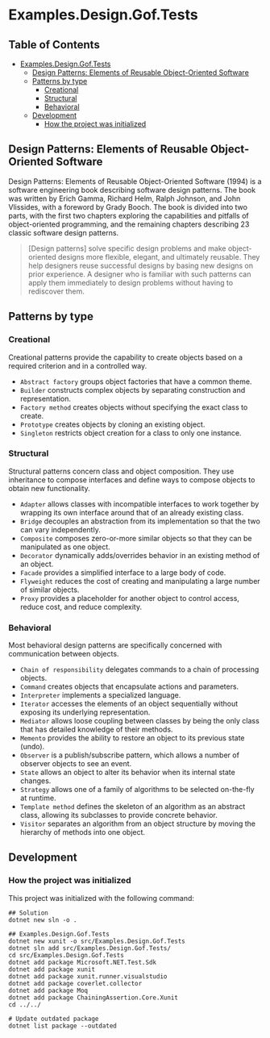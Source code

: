 # Examples.Design.Gof.Tests

## Table of Contents <!-- omit in toc -->

- [Examples.Design.Gof.Tests](#examplesdesigngoftests)
  - [Design Patterns: Elements of Reusable Object-Oriented Software](#design-patterns-elements-of-reusable-object-oriented-software)
  - [Patterns by type](#patterns-by-type)
    - [Creational](#creational)
    - [Structural](#structural)
    - [Behavioral](#behavioral)
  - [Development](#development)
    - [How the project was initialized](#how-the-project-was-initialized)

## Design Patterns: Elements of Reusable Object-Oriented Software

Design Patterns: Elements of Reusable Object-Oriented Software (1994) is a software engineering book describing software design patterns. The book was written by Erich Gamma, Richard Helm, Ralph Johnson, and John Vlissides, with a foreword by Grady Booch. The book is divided into two parts, with the first two chapters exploring the capabilities and pitfalls of object-oriented programming, and the remaining chapters describing 23 classic software design patterns.

<!-- spell-checker:words Vlissides -->
<!-- spell-checker:words Booch -->

> [Design patterns] solve specific design problems and make object-oriented designs more flexible, elegant, and ultimately reusable. They help designers reuse successful designs by basing new designs on prior experience. A designer who is familiar with such patterns can apply them immediately to design problems without having to rediscover them.

## Patterns by type

### Creational

<!-- spell-checker:words Creational -->

Creational patterns provide the capability to create objects based on a required criterion and in a controlled way.

- `Abstract factory` groups object factories that have a common theme.
- `Builder` constructs complex objects by separating construction and representation.
- `Factory method` creates objects without specifying the exact class to create.
- `Prototype` creates objects by cloning an existing object.
- `Singleton` restricts object creation for a class to only one instance.

### Structural

Structural patterns concern class and object composition. They use inheritance to compose interfaces and define ways to compose objects to obtain new functionality.

- `Adapter` allows classes with incompatible interfaces to work together by wrapping its own interface around that of an already existing class.
- `Bridge` decouples an abstraction from its implementation so that the two can vary independently.
- `Composite` composes zero-or-more similar objects so that they can be manipulated as one object.
- `Decorator` dynamically adds/overrides behavior in an existing method of an object.
- `Facade` provides a simplified interface to a large body of code.
- `Flyweight` reduces the cost of creating and manipulating a large number of similar objects.
- `Proxy` provides a placeholder for another object to control access, reduce cost, and reduce complexity.

### Behavioral

Most behavioral design patterns are specifically concerned with communication between objects.

- `Chain of responsibility` delegates commands to a chain of processing objects.
- `Command` creates objects that encapsulate actions and parameters.
- `Interpreter` implements a specialized language.
- `Iterator` accesses the elements of an object sequentially without exposing its underlying representation.
- `Mediator` allows loose coupling between classes by being the only class that has detailed knowledge of their methods.
- `Memento` provides the ability to restore an object to its previous state (undo).
- `Observer` is a publish/subscribe pattern, which allows a number of observer objects to see an event.
- `State` allows an object to alter its behavior when its internal state changes.
- `Strategy` allows one of a family of algorithms to be selected on-the-fly at runtime.
- `Template method` defines the skeleton of an algorithm as an abstract class, allowing its subclasses to provide concrete behavior.
- `Visitor` separates an algorithm from an object structure by moving the hierarchy of methods into one object.

## Development

### How the project was initialized

This project was initialized with the following command:

```shell
## Solution
dotnet new sln -o .

## Examples.Design.Gof.Tests
dotnet new xunit -o src/Examples.Design.Gof.Tests
dotnet sln add src/Examples.Design.Gof.Tests/
cd src/Examples.Design.Gof.Tests
dotnet add package Microsoft.NET.Test.Sdk
dotnet add package xunit
dotnet add package xunit.runner.visualstudio
dotnet add package coverlet.collector
dotnet add package Moq
dotnet add package ChainingAssertion.Core.Xunit
cd ../../

# Update outdated package
dotnet list package --outdated
```
